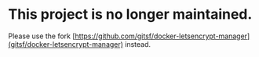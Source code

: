 # This project is no longer maintained.

Please use the fork [https://github.com/gitsf/docker-letsencrypt-manager](gitsf/docker-letsencrypt-manager) instead.
